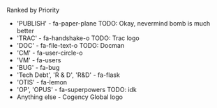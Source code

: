 Ranked by Priority

* 'PUBLISH' - fa-paper-plane TODO: Okay, nevermind bomb is much better
* 'TRAC' - fa-handshake-o     TODO: Trac logo
* 'DOC' - fa-file-text-o    TODO: Docman
* 'CM' - fa-user-circle-o
* 'VM' - fa-users
* 'BUG' - fa-bug
* 'Tech Debt', 'R & D', 'R&D' - fa-flask
* 'OTIS' - fa-lemon
* 'OP', 'OPUS' - fa-superpowers TODO: idk
* Anything else - Cogency Global logo